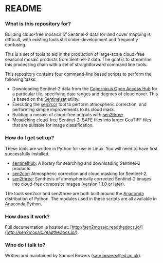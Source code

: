 # README #

### What is this repository for? ###

Building cloud-free mosaics of Sentinel-2 data for land cover mapping is difficult, with existing tools still under-development and frequently confusing.

This is a set of tools to aid in the production of large-scale cloud-free seasonal mosaic products from Sentinel-2 data. The goal is to streamline this processing chain with a set of straightforward command line tools.

This repository contains four command-line based scripts to perform the following tasks:

* Downloading Sentinel-2 data from the [Copernicus Open Access Hub](https://scihub.copernicus.eu/) for a particular tile, specifying date ranges and degrees of cloud cover. This is based on the [Sentinelsat](https://github.com/sentinelsat/sentinelsat) utility.
* Executing the [sen2cor](http://step.esa.int/main/third-party-plugins-2/sen2cor/) tool to perform atmospheric correction, and performing simple improvements to its cloud mask.
* Building a mosaic of cloud-free outputs with [sen2three](http://step.esa.int/main/third-party-plugins-2/sen2three/).
* Mosaicking cloud-free Sentinel-2 .SAFE files into larger GeoTIFF files that are suitable for image classification.


### How do I get set up? ###

These tools are written in Python for use in Linux. You will need to have first successfully installed:

* [sentinelhub](https://github.com/sinergise/sentinelhub): A library for searching and downloading Sentinel-2 products.
* [sen2cor](http://step.esa.int/main/third-party-plugins-2/sen2cor/): Atmospheric correction and cloud masking for Sentinel-2.
* [sen2three](http://step.esa.int/main/third-party-plugins-2/sen2three/): Synthesis of atmospherically corrected Sentinel-2 images into cloud-free composite images (version 1.1.0 or later).

The tools sen2cor and sen2three are both built around the [Anaconda](https://www.anaconda.com/download/) distribution of Python. The modules used in these scripts are all available in Anaconda Python.

### How does it work? ###

Full documentation is hosted at: [http://sen2mosaic.readthedocs.io/](http://sen2mosaic.readthedocs.io/).

### Who do I talk to? ###

Written and maintained by Samuel Bowers ([sam.bowers@ed.ac.uk](mailto:sam.bowers@ed.ac.uk)).

